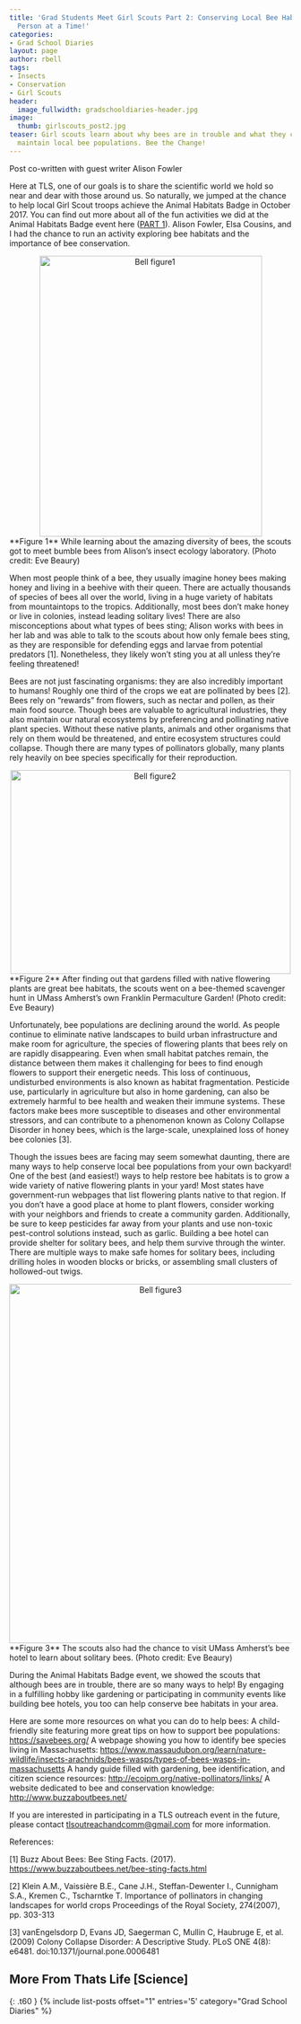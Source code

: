 ```yaml
---
title: 'Grad Students Meet Girl Scouts Part 2: Conserving Local Bee Habitats, One
  Person at a Time!'
categories:
- Grad School Diaries
layout: page
author: rbell
tags:
- Insects
- Conservation
- Girl Scouts
header:
  image_fullwidth: gradschooldiaries-header.jpg
image:
  thumb: girlscouts_post2.jpg
teaser: Girl scouts learn about why bees are in trouble and what they can do to help
  maintain local bee populations. Bee the Change!
---
```


Post co-written with guest writer Alison Fowler

Here at TLS, one of our goals is to share the scientific world we hold so near and dear with those around us. So naturally, we jumped at the chance to help local Girl Scout troops achieve the Animal Habitats Badge in October 2017. You can find out more about all of the fun activities we did at the Animal Habitats Badge event here ([PART 1](https://thatslifescience.github.io/github_dev/2018-02-26-What-do-cockroaches-power-tools-and-pollinator-gardens-have-in-common-BEAURY/)). Alison Fowler, Elsa Cousins, and I had the chance to run an activity exploring bee habitats and the importance of bee conservation.

<center><a data-flickr-embed="true"  href="https://www.flickr.com/photos/139839751@N06/38636311372/in/dateposted-friend/" title="Bell figure1"><img src="https://farm5.staticflickr.com/4546/38636311372_3674c0c667.jpg" width="397" height="500" alt="Bell figure1"></a><script async src="//embedr.flickr.com/assets/client-code.js" charset="utf-8"></script></center>
**Figure 1** While learning about the amazing diversity of bees, the scouts got to meet bumble bees from Alison’s insect ecology laboratory. (Photo credit: Eve Beaury)

When most people think of a bee, they usually imagine honey bees making honey and living in a beehive with their queen. There are actually thousands of species of bees all over the world, living in a huge variety of habitats from mountaintops to the tropics. Additionally, most bees don’t make honey or live in colonies, instead leading solitary lives! There are also misconceptions about what types of bees sting; Alison works with bees in her lab and was able to talk to the scouts about how only female bees sting, as they are responsible for defending eggs and larvae from potential predators [1]. Nonetheless, they likely won’t sting you at all unless they’re feeling threatened! 

Bees are not just fascinating organisms: they are also incredibly important to humans! Roughly one third of the crops we eat are pollinated by bees [2]. Bees rely on “rewards” from flowers, such as nectar and pollen, as their main food source. Though bees are valuable to agricultural industries, they also maintain our natural ecosystems by preferencing and pollinating native plant species. Without these native plants, animals and other organisms that rely on them would be threatened, and entire ecosystem structures could collapse. Though there are many types of pollinators globally, many plants rely heavily on bee species specifically for their reproduction. 

<center><a data-flickr-embed="true"  href="https://www.flickr.com/photos/139839751@N06/37780630645/in/dateposted-friend/" title="Bell figure2"><img src="https://farm5.staticflickr.com/4542/37780630645_4d75e87180.jpg" width="500" height="363" alt="Bell figure2"></a><script async src="//embedr.flickr.com/assets/client-code.js" charset="utf-8"></script></center>
**Figure 2** After finding out that gardens filled with native flowering plants are great bee habitats, the scouts went on a bee-themed scavenger hunt in UMass Amherst’s own Franklin Permaculture Garden! (Photo credit: Eve Beaury)

Unfortunately, bee populations are declining around the world. As people continue to eliminate native landscapes to build urban infrastructure and make room for agriculture, the species of flowering plants that bees rely on are rapidly disappearing. Even when small habitat patches remain, the distance between them makes it challenging for bees to find enough flowers to support their energetic needs. This loss of continuous, undisturbed environments is also known as habitat fragmentation. Pesticide use, particularly in agriculture but also in home gardening, can also be extremely harmful to bee health and weaken their immune systems. These factors make bees more susceptible to diseases and other environmental stressors, and can contribute to a phenomenon known as Colony Collapse Disorder in honey bees, which is the large-scale, unexplained loss of honey bee colonies [3]. 

Though the issues bees are facing may seem somewhat daunting, there are many ways to help conserve local bee populations from your own backyard! One of the best (and easiest!) ways to help restore bee habitats is to grow a wide variety of native flowering plants in your yard! Most states have government-run webpages that list flowering plants native to that region. If you don’t have a good place at home to plant flowers, consider working with your neighbors and friends to create a community garden. Additionally, be sure to keep pesticides far away from your plants and use non-toxic pest-control solutions instead, such as garlic. Building a bee hotel can provide shelter for solitary bees, and help them survive through the winter. There are multiple ways to make safe homes for solitary bees, including drilling holes in wooden blocks or bricks, or assembling small clusters of hollowed-out twigs.

<center><a data-flickr-embed="true"  href="https://www.flickr.com/photos/139839751@N06/38636313232/in/dateposted-friend/" title="Bell figure3"><img src="https://farm5.staticflickr.com/4572/38636313232_670d22f8bd_z.jpg" width="524" height="640" alt="Bell figure3"></a><script async src="//embedr.flickr.com/assets/client-code.js" charset="utf-8"></script></center>
**Figure 3** The scouts also had the chance to visit UMass Amherst’s bee hotel to learn about solitary bees. (Photo credit: Eve Beaury)

During the Animal Habitats Badge event, we showed the scouts that although bees are in trouble, there are so many ways to help! By engaging in a fulfilling hobby like gardening or participating in community events like building bee hotels, you too can help conserve bee habitats in your area. 

Here are some more resources on what you can do to help bees:
A child-friendly site featuring more great tips on how to support bee populations: https://savebees.org/
A webpage showing you how to identify bee species living in Massachusetts: 
https://www.massaudubon.org/learn/nature-wildlife/insects-arachnids/bees-wasps/types-of-bees-wasps-in-massachusetts
A handy guide filled with gardening, bee identification, and citizen science resources: http://ecoipm.org/native-pollinators/links/ 
A website dedicated to bee and conservation knowledge:
http://www.buzzaboutbees.net/

If you are interested in participating in a TLS outreach event in the future, please contact tlsoutreachandcomm@gmail.com for more information.

References:

[1] Buzz About Bees: Bee Sting Facts. (2017).
https://www.buzzaboutbees.net/bee-sting-facts.html

[2] Klein A.M., Vaissière B.E., Cane J.H., Steffan-Dewenter I., Cunnigham S.A., Kremen C., Tscharntke T. Importance of pollinators in changing landscapes for world crops
Proceedings of the Royal Society, 274(2007), pp. 303-313

[3] vanEngelsdorp D, Evans JD, Saegerman C, Mullin C, Haubruge E, et al. (2009) Colony Collapse Disorder: A Descriptive Study. PLoS ONE 4(8): e6481. doi:10.1371/journal.pone.0006481 

## More From Thats Life [Science]
{: .t60 }
{% include list-posts offset="1" entries='5' category="Grad School Diaries" %}
